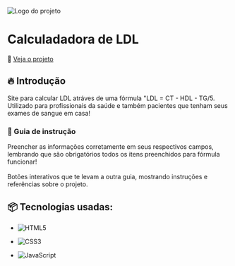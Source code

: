 
![Logo do projeto]()

# Calculadadora de LDL
:mag_right: [Veja o projeto](https://landgabriel.github.io/calculator-LDL/)
## 🔥 Introdução
Site para calcular LDL atráves de uma fórmula "LDL = CT - HDL - TG/5. <br> 
Utilizado para profissionais da saúde e também pacientes que tenham seus exames de sangue em casa!

### 🔨 Guia de instrução
Preencher as informações corretamente em seus respectivos campos, lembrando que são obrigatórios todos os itens preenchidos para fórmula funcionar! <br> <br>
Botões interativos que te levam a outra guia, mostrando instruções e referências sobre o projeto.

## 📦 Tecnologias usadas:

* ![HTML5](https://img.shields.io/badge/html5-%23E34F26.svg?style=for-the-badge&logo=html5&logoColor=white)

* ![CSS3](https://img.shields.io/badge/css3-%231572B6.svg?style=for-the-badge&logo=css3&logoColor=white)
 
* ![JavaScript](https://img.shields.io/badge/javascript-%23323330.svg?style=for-the-badge&logo=javascript&logoColor=%23F7DF1E)
